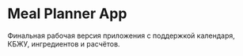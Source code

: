 # Meal Planner App

Финальная рабочая версия приложения с поддержкой календаря, КБЖУ, ингредиентов и расчётов.